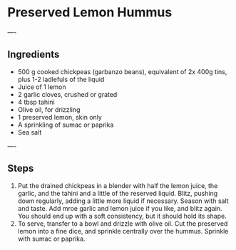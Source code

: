 # Preserved Lemon Hummus


—-

## Ingredients

* 500 g cooked chickpeas (garbanzo beans), equivalent of 2x 400g tins, plus 1-2 ladlefuls of the liquid
* Juice of 1 lemon
* 2 garlic cloves, crushed or grated
* 4 tbsp tahini
* Olive oil, for drizzling
* 1 preserved lemon, skin only
* A sprinkling of sumac or paprika
* Sea salt

—-

## Steps

1.  Put the drained chickpeas in a blender with half the lemon juice, the garlic, and the tahini and a little of the reserved liquid. Blitz, pushing down regularly, adding a little more liquid if necessary. Season with salt and taste. Add mroe garlic and lemon juice if you like, and blitz again. You should end up with a soft consistency, but it should hold its shape.
2.  To serve, transfer to a bowl and drizzle with olive oil. Cut the preserved lemon into a fine dice, and sprinkle centrally over the hummus. Sprinkle with sumac or paprika.